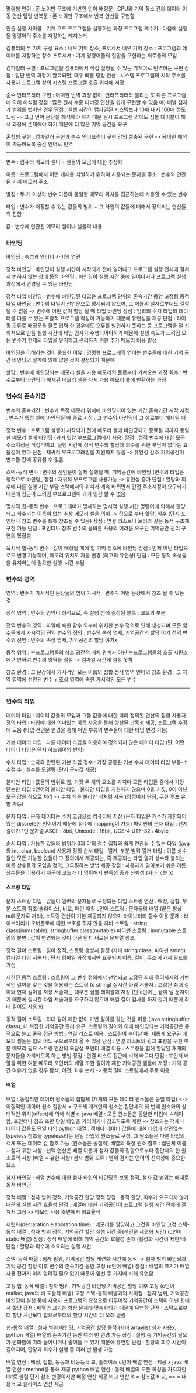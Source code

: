 명령형 언어 : 폰 노이만 구조에 기반한 언어
배정문 : CPU와 기억 장소 간의 데이터 이동 연산 담당
반복문 : 폰 노이만 구조에서 반복 연산을 구현함

인출 실행 사이클 : 기계 코드 프로그램을 실행하는 과정
프로그램 계수기 : 다음에 실행될 명령어의 주소를 저장하는 레지스터

컴퓨터의 두 가지 구성 요소 : 내부 기억 장소, 프로세서
내부 기억 장소 : 프로그램과  데이터를 저장하는 장소
프로세서 : 기계 명령어들의 집합을 구현하는 회로들의 모임

컴파일러 구현 : 프로그램을 컴퓨터에서 직접 실행될 수 있는 기계어로 번역하는 구현
   장점 : 일단 번역 과정이 완료되면, 매우 빠름
링킹 연산 : 시스템 프로그램의 시작 주소를 사용자 프로그램 상의 시스템 프로그램 호출 위치에 저장

순수 인터프리터 구현 : 어떠한 번역 과정 없이, 인터프리터라 불리는 또 다른 프로그램에 의해 해석됨
   장점 : 많은 원시 수준 디버깅 연산을 쉽게 구현할 수 있음   예) 배열 첨자가 범위를 벗어난 경우
   단점 : 실행 시간이 컴파일된 시스템보다 10배 내지 100배 정도 느림 -> 고급 언어 문장을 해석해야 하기 때문
            원시 프로그램 외에도 심볼 테이블이 해석 과정에 존재해야 하기 때문에 더 많은 기억 공간을 요구

혼합형 구현 : 컴파일러 구현과 순수 인터프린터 구현 간의 절충된 구현 -> 용이한 해석이 가능하도록 중간 언어로 번역

-----------------------------------
변수 : 컴퓨터 메모리 셀이나 셀들의 모임에 대한 추상화

이름 : 프로그램에서 어떤 개체를 식별하기 위하여 사용되는 문자열
주소 : 변수와 연관된 기계 메모리 주소

별칭 : 두 개 이상의 변수 이름이 동일한 메모리 위치를 접근하는데 사용할 수 있는 변수

타입 : 변수가 저장할 수 있는 값들의 범위 + 그 타입의 값들에 대해서 정의되는 연산들의 집합

값 : 변수에 연관된 메모리 셀이나 셀들의 내용

### 바인딩
바인딩 : 속성과 엔터티 사이의 연관

정적 바인딩 : 바인딩이 실행 시간이 시작되기 전에 일어나고 프로그램 실행 전체에 걸쳐서 변하지 않는 상태
동적 바인딩 : 바인딩이 실행 시간 중에 일어나거나 프로그램 실행 과정에서 변경될 수 있는 바인딩

정적 타입 바인딩 : 변수에 바인딩된 타입은 프로그램 단위의 존속기간 동안 고정됨
동적 타입 바인딩 : 변수의 타입이 선언문으로 명세되지 않으며, 그 이름의 철자로부터도 결정될 수 없음 -> 변수에 어떤 값이 할당 될 때 타입 바인딩
   장점 : 임의의 수치 타입의 데이터를 다룰 수 있는 포괄적 프로그램 작성이 가능하기 때문에 유연성을 제공
   단점 : 타이핑 오류로 배정문을 잘못 입력 한 경우에도 오류를 발견하지 못하는 등 프로그램을 덜 신뢰적으로 만듬
           실행 시간에 타입 검사가 수행되어야하기 때문에 실행 속도가 느려짐
           모든 변수가 현재의 타입을 유지하고 관리하기 위한 추가 메모리 비용 발생

바인딩을 이해하는 것이 중요한 이유 : 명령형 프로그래밍 언어는 변수들에 대한 기억 공간 바인딩의 설계에 의해 많은 것이 결정되기 때문에

할당 : 변수에 바인딩되는 메모리 셀을 가용 메모리의 풀로부터 가져오는 과정
회수 : 변수로부터 바인딩이 해제된 메모리 셀을 다시 가용 메모리 풀에 반환하는 과정

### 변수의 존속기간
변수의 존속기간 : 변수가 특정 메모리 위치에 바인딩되어 있는 기간
존속기간 시작 시점 : 변수가 특정 셀에 바인딩될 때
   종료 시점 : 그 변수의 바인딩이 그 셀로부터 해제될 때

정적 변수 : 프로그램 실행이 시작되기 전에 메모리 셀에 바인딩되고 종료될 때까지 동일한 메모리 셀에 바인딩 (과거 민감 부프로그램에서 사용)
   장점 : 정적 변수에 대한 모든 주소지정은 직접적이고, 실행 시간에 정적 변수의 할당과 회수를 위한 부담이 없다는 효율성이 있다
   단점 : 재귀적 부프로그래밍을 지원하지 않음 -> 유연성 감소
           기억공간이 변수들 간에 공유될 수 없음

스택-동적 변수 : 변수의 선언문이 실제 실행될 때, 기억공간에 바인딩 (변수의 타입은 정적으로 바인딩_
   장점 : 재귀적 부프로그램 사용가능 -> 유연성 증가
   단점 : 할당과 회수에 따른 실행 시간 부담
           스택에서의 위치가 계속 바뀌면서 간접 주소지정이 요구되기 때문에 접근이 느려짐
           부프로그램이 과거 민감 할 수 없음

명시적 힙-동적 변수 : 프로그래머가 명세하는 명시적 실행 시간 명령어에  의해서 할당되고 회수되는 이름이 없는 추상 메모리 셀을 의미 -> 힙으로 부터 할당, 회수 (단지 포인터나 참조 변수를 통해 참조될 수 있음)
   장점 : 연결 리스트나 트리와 같은 동적 구조체 구현 가능
   단점 : 포인터나 참조 변수의 올바른 사용의 어려움
           요구된 기억공간 관리 구현의 복잡성

묵시적 힙-동적 변수 : 값이 배정될 때에 힙 기억 장소에 바인딩
   장점 : 언제 어던 타입으로도 변경 가능하며, 메모리 위치도 자동 변경 (최고의 유연성)
   단점 : 모든 동적 속성들을 유지하는데 필요한 실행-시간 부담

### 변수의 영역
영역 : 변수가 가시적인 문장들의 범위
가시적 : 변수가 어떤 문장에서 참조 될 수 있는 것

정적 영역 : 변수의 영역이 정적으로, 즉 실행 전에 결정됨
블록 : 코드의 부분

전역 변수의 영역 :  파일에 속한 함수 외부에 위치한 변수 정의로 인해 생성되며 모든 함수들에게 가시적임
전역 변수의 정의 : 변수의 속성 명세, 기억공간의 할당 야기
전역 변수의 선언 : 변수의 속성 명세, 기억공간의 할당 야기x

동적 영역 : 부프로그램들의 상호 공간적 배치 관계가 아닌 부프로그램들의 호출 시퀸스에 기반하여 변수의 영역을 결정 -> 컴파일 시간에 결정 못함


참조 환경 : 그 문장에서 가시적인 모든 이름의 집합
정적 영역 언어의 참조 환경 : 그 지역 영역에 선언된 변수 + 조상 영역에 속한 가시적인 모든 변수

------------------------------------
### 변수의 타입
데이터 타입 : 데이터 값들의 모임과 그들 값들에 대한 미리 정의된 연산의 집합
사용자 정의 타입 : 타입에 대한 의미있는 이름 사용을 통해 향상된 판독성 제공, 프로그램 수정에 도움 (타입 선언문 변경을 통해 어떤 부류의 변수들에 대한 타입 변경 가능)

기본 데이터 타입 : 다른 데이터 타입을 이용하여 정의되지 않은 데이터 타입 (단, 어떤 데이터 타입은 단지 하드웨어의 반영)

수치 타입 : 숫자와 관련된 기본 타입
정수 : 가장 공통된 기본 수치 데이터 타입
부동-소수점 수 : 실수를 모델링 (단지 근사값 제공)

불리안 타입 : 값들의 범위로 참, 거짓 두 개의 요소를 가지며 모든 타입들 중에서 가장 단순한 타입
c언어의 불리안 타입 : 불리안 타입을 지원하지 않으며 0을 거짓, 0이 아닌 모든 값을 참으로 처리 -> 수치 식을 불리안 식처럼 사용 (장점이자 단점, 무한 루프 유발 가능)

문자 타입 : 문자 데이터는 수치 코딩으로 컴퓨터에 저장 (문자 타입은 개수가 제한되어 있는 discrete한 언어이기 때문에 정수에 mapping이 가능)
파이썬의 문자 타입 : 단지 길이가 1인 문자열
ASCII : 8bit, Unicode : 16bit, UCS-4 UTF-32 : 4byte

순서 타입 : 가능한 값들의 범위가 0과 야의 정수 집합과 쉽게 연관될 수 있는 타입 (java의 int, char, boolean)
사용자 정의 순서 타입 : 열거, 부분 범위
열거 타입 : 이름 상수들인 모든 가능한 값들이 그 정의에서 제공되는, 즉 제공되는 타입
     열거 상수라 불리는 이름 상수들의 모임을 정의, 그루핑하는 방법 제공
   장점 : 사용자가 알아보기 쉬운 이름 상수들을 이용하기 때문에 코드가 더 명확해서 판독성 증가
           신뢰성 (자바, c는 x)

#### 스트링 타입
문자 스트링 타입 : 값들이 일련의 문자들로 구성되는 타입
스트링 연산 : 배정, 접합, 부분 스트링 참조(슬라이스), 비교, 패턴 매칭
c언어 스트링 : 문자들의 배열 (끝은 항상 null 문자로 처리), 스트링 연산이 기본 제공되지 않으며 라이브러리 함수 이용
   문제 : 라이브러리가 오버플로에 대한 보호를 하지 않음
자바 스트링 : string class(immutable), stringbuffer class(mutable)
파이썬 스트링 : immutable
스트링의 불변 : 값이 변경되는 것이 아닌 단지 새로운 문자열 참조

정적 길이 스트링 : 길이 정적, 스트링 생성시 결정 (자바 string class, 파이썬 string)
컴파일 타임 서술자 : 단지 컴파일 과정에서만 요구되며 이름, 길이, 주소 세가지 필드를 가짐

제한된 동적 스트링 : 스트링이 그 변수 정의에서 선언되고 고정된 최대 길이까지의 가변적인 길이를 갖는 것을 허용하는 스트링 (c string)
실시간 타임 서술자 : 고정된 최대 길이와 현재 길이를 저장
        서술자는 대부분 심볼 테이블에 저장 (단 c언어는 끝이 널 문자이기 때문에 실시간 타임 서술자를 요구하지 않으며 배열 길이 검사를 하지 않기 때문에 최대 길이도 사용 x)

동적 길이 스트링 : 최대 길이 제한 없이 가변 길이를 갖는 것을 허용 (java stringbuffer class), 더 복잡한 기억공간 관리 요구, 스트링의 길이와 이에 바인딩되는 기억공간은 동적으로 늘고 줄음
   접근 방법 : 연결 리스트 이용 : 스트링이 늘어날 때, 새롭게 요구된 메모리 셀들은 힙의 어느 곳으로부터 올 수 있음
         단점 : 연결 리스트의 링크 표현을 위한 여분 메모리 필요
                 스트링 연산의 복잡성
         포인터 배열 이용 : 스트링을 힙에 할당된 개개의 문자들을 가리키도록 하는 방법
         장점 : 연결 리스트 접근에 비해 빠르다
         단점 : 포인터 배열을 위한 여분 메모리
                 포인터의 배열 또한 길이가 제한
         기억공간 셀들에 저장 : 기억 공간 여유가 없을 경우 탐색, 이전, 회수 순서 -> 동적 길이 스트링에서 주로 이용

#### 배열
배열 : 동질적인 데이터 원소들의 집합체 (개개의 모든 데이터 원소들은 동일 타입) <-> 이질적인 데이터 원소 집합체 = 구조체
        개개인의 원소는 집단체의 첫 번쨰 원소와의 상대적인 위치(offset)에 의해 식별
c. java 배열 : 모든 원소들은 동일한 타입에 속해야 함, 포인터나 참조 또한 단일 타입을 가리키거나 참조하도록 제한 -> 참조되는 객체나 데이터 값들도 단일 타입
python 배열 : 객체나 데이터 값들에 대한 타입과 상관없는 typeless 참조들
         typeless라는 단일 타입의 원소들로 구성, 그 원소들은 다른 타입의 객체 또는 데이터 값 참조 가능 (원소들은 동질적)
배열의 특정 원소 참조 : 집단체 이름 + 첨자
유한 사상 : 선택 연산은 배열 이름과 첨자 값들의 집합으로부터 집단체의 한 원소로의 사상 (배열 = 유한 사상)
첨자 범위 오류 : 범위 검사는 언어의 신뢰성에 중요한 요소

첨자 바인딩 : 배열 변수에 대한 첨자 타입의 바인딩은 보통 정적, 첨자 값 범위는 때때로 동적 바인딩

정적 배열 : 첨자 범위 정적, 기억공간 할당 정적
   장점 : 동적 할당, 회수가 요구되지 않기 때문에 실행 시간 효율성
   단점 : 배열에 대한 기억공간이 프로그램 실행 시간 전체에 걸쳐서 고정 -> 메모리 사용 측면에서 비효율적

세련화(declaration elaboration time) : 메모리를 할당하고 그것을 바인딩
고정 스택-동적 배열 : 첨자 범위 정적, 기억공간 할당 실행 시간 중(선언문 세련화 시간) (c언어 static 배열)
   장점 : 정적 배열에 비해 기억 공간의 효율성 존재 (활성화 시간이 제한적)
   단점 : 할당과 회수에 소요되는 실행 시간

스택-동적 배열 : 첨자 범위, 기억공간 할당 세련화 시간에 동적 -> 첨자 범위 바인딩과 기억 공간 할당 이후 변수의 존속기간 동안 고정 (c언어 배열)
   장점 : 배열의 크기가 배열 사용 전까지 미리 알려질 필요 없기 때문에 앞선 두 가지에 비해 유연함

고정 힙-동적 배열 : 첨자 범위, 기억공간 바인딩 기억공간 할당 이후 고정 (c언어 malloc, java의 비 포괄적 배열)
   고정 스택-동적 배열과의 차이점 : 첨자 범위, 기억공간 바인딩이 실행 중에 사용자 프로그램의 요청으로 이루어짐
                  기억공간이 스택이 아닌 힙에서 할당
   장점 : 배열의 크기는 항상 문제에 맞춤화되기 때문에 유연함
   단점 : 스택으로부터 할당 시간보다 힙으로부터의 할당 시간이 더 오래 걸림

힙-동적 배열 : 첨자 범위 바인딩, 기억공간 할당 동적 (자바 arraylist 첨자 사용x, python 배열)
          배열의 존속기간 동안 여러 번 변경 가능
   장점 : 실행 중 기억공간의 필요가 변화함에 따라 늘어나거나 줄어들 수 있기 때문에 유연함
   단점 : 할당의 회수 시간이 길어지며, 할당과 회수가 실행 중 여러 번 발생 가능

배열 연산 : 배정, 접합, 동등과 비동등 비교, 슬라이스
c언어 배열 연산 : 제공 x
java 배열 연산 : method를 통해 제공
python 배열 연산 : 동적 배열의 모든 특성을 가지지만 list로 불림
      단지 참조 변경이지만 배정 연산 제공
      비교 연산 is = 참조값 비교, == = 내용 비교
      슬라이스 연산 제공
